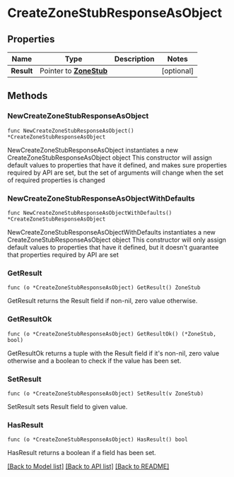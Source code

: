 # CreateZoneStubResponseAsObject

## Properties

Name | Type | Description | Notes
------------ | ------------- | ------------- | -------------
**Result** | Pointer to [**ZoneStub**](ZoneStub.md) |  | [optional] 

## Methods

### NewCreateZoneStubResponseAsObject

`func NewCreateZoneStubResponseAsObject() *CreateZoneStubResponseAsObject`

NewCreateZoneStubResponseAsObject instantiates a new CreateZoneStubResponseAsObject object
This constructor will assign default values to properties that have it defined,
and makes sure properties required by API are set, but the set of arguments
will change when the set of required properties is changed

### NewCreateZoneStubResponseAsObjectWithDefaults

`func NewCreateZoneStubResponseAsObjectWithDefaults() *CreateZoneStubResponseAsObject`

NewCreateZoneStubResponseAsObjectWithDefaults instantiates a new CreateZoneStubResponseAsObject object
This constructor will only assign default values to properties that have it defined,
but it doesn't guarantee that properties required by API are set

### GetResult

`func (o *CreateZoneStubResponseAsObject) GetResult() ZoneStub`

GetResult returns the Result field if non-nil, zero value otherwise.

### GetResultOk

`func (o *CreateZoneStubResponseAsObject) GetResultOk() (*ZoneStub, bool)`

GetResultOk returns a tuple with the Result field if it's non-nil, zero value otherwise
and a boolean to check if the value has been set.

### SetResult

`func (o *CreateZoneStubResponseAsObject) SetResult(v ZoneStub)`

SetResult sets Result field to given value.

### HasResult

`func (o *CreateZoneStubResponseAsObject) HasResult() bool`

HasResult returns a boolean if a field has been set.


[[Back to Model list]](../README.md#documentation-for-models) [[Back to API list]](../README.md#documentation-for-api-endpoints) [[Back to README]](../README.md)


